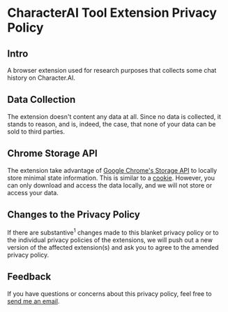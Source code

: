 # CharacterAI Tool Extension Privacy Policy

## Intro

A browser extension used for research purposes that collects some chat history on Character.AI.

## Data Collection

The extension doesn't content any data at all. Since no data is collected, it stands to reason, and is, indeed, the case, that none of your data can be sold to third parties.

## Chrome Storage API

The extension take advantage of [Google Chrome's Storage API](https://developers.chrome.com/extensions/storage) to locally store minimal state information. This is similar to a [cookie](https://developer.mozilla.org/en-US/docs/Web/HTTP/Cookies). However, you can only download and access the data locally, and we will not store or access your data.


## Changes to the Privacy Policy

If there are substantive<sup>1</sup> changes made to this blanket privacy policy or to the individual privacy policies of the extensions, we will push out a new version of the affected extension(s) and ask you to agree to the amended privacy policy.

## Feedback

If you have questions or concerns about this privacy policy, feel free to [send me an email](yutongz7@stanford.edu).
